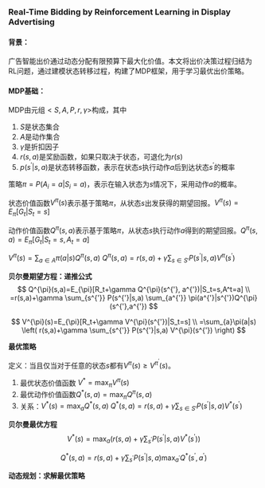 ###  Real-Time Bidding by Reinforcement Learning in Display Advertising
#### 背景：
广告智能出价通过动态分配有限预算下最大化价值。本文将出价决策过程归结为RL问题，通过建模状态转移过程，构建了MDP框架，用于学习最优出价策略。
#### MDP基础：
MDP由元组$<S, A, P, r, \gamma>$构成，其中

1. $S$是状态集合
2. $A$是动作集合
3. $\gamma$是折扣因子
4. $r(s,a)$是奖励函数，如果只取决于状态，可退化为$r(s)$
5. $p(s^{'}|s,a)$是状态转移函数，表示在状态$s$执行动作$a$后到达状态$s^{'}$的概率

策略$\pi=P(A_i=a|S_i=a)$，表示在输入状态为$s$情况下，采用动作$a$的概率。

状态价值函数$V^{\pi}(s)$表示基于策略$\pi$，从状态$s$出发获得的期望回报。$V^{\pi}(s)=E_{\pi}[G_t|S_t=s]$

动作价值函数$Q^{\pi}(s,a)$表示基于策略$\pi$，从状态$s$执行动作$a$得到的期望回报。$Q^{\pi}(s,a)=E_{\pi}[G_t|S_t=s,A_t=a]$

$V^{\pi}(s)=\sum_{a \in A} \pi(a|s)Q^{\pi}(s,a)$         $Q^{\pi}(s,a)=r(s,a)+\gamma \sum_{s \in S{'}}P(s^{'}|s,a)V^{\pi}(s^{'})$

**贝尔曼期望方程：递推公式**
$$
Q^{\pi}(s,a)=E_{\pi}[R_t+\gamma Q^{\pi}(s^{'}, a^{'})|S_t=s,A^t=a] \\
=r(s,a)+\gamma \sum_{s^{'}} P(s^{'}|s,a) \sum_{a^{'}} \pi(a^{'}|s^{'})Q^{\pi}(s^{'},a^{'})
$$

$$
V^{\pi}(s)=E_{\pi}[R_t+\gamma V^{\pi}(s^{'})|S_t=s] \\
=\sum_{a}\pi(a|s) \left(  r(s,a)+\gamma \sum_{s^{'}} P(s^{'}|s,a) V^{\pi}(s^{'}) \right)
$$

**最优策略**

定义：当且仅当对于任意的状态$s$都有$V^{\pi}(s) \ge V^{\pi^{'}}(s)$。

1. 最优状态价值函数 $V^{*}=\max_{\pi}V^{\pi}(s)$
2. 最优动作价值函数$Q^{*}(s,a)=\max_{\pi} Q^{\pi}(s,a)$
3. 关系：$V^{*}(s)=\max_{a} Q^{*}(s,a)$     $Q^{*}(s,a)=r(s,a)+\gamma \sum_{s \in S{'}}P(s^{'}|s,a)V^{*}(s^{'})$

**贝尔曼最优方程**
$$
V^{*}(s)=\max_{a} \left(  r(s,a)+\gamma \sum_{s^{'}} P(s^{'}|s,a) V^{*}(s^{'}) \right)
$$

$$
Q^{*}(s,a)=r(s,a)+\gamma \sum_{s^{'}} P(s^{'}|s,a) \max_{a^{'}} Q^{*}(s^{'},a^{'})
$$

**动态规划：求解最优策略**

